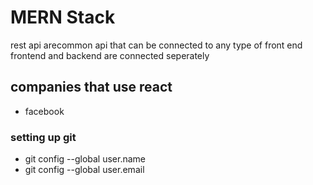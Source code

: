 # MERN Stack 
rest api arecommon api that can be connected to any type of front end
frontend and backend are connected seperately

## companies that use react 
- facebook

### setting up git 
- git config --global user.name <yourusername>
- git config --global user.email <youremail>